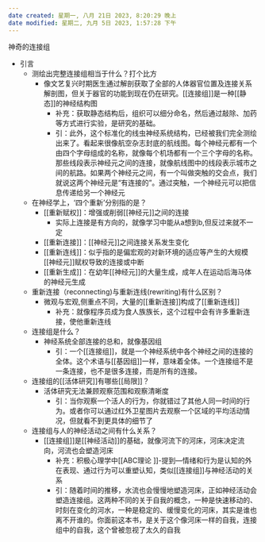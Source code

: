 ```yaml
---
date created: 星期一, 八月 21日 2023, 8:20:29 晚上
date modified: 星期二, 九月 5日 2023, 1:57:28 下午
---
```

神奇的连接组
- 引言  
    - 测绘出完整连接组相当于什么？打个比方  
        - 像文艺复兴时期医生通过解剖获取了全部的人体器官位置及连接关系解剖图，但关于器官的功能到现在仍在研究。[[连接组]]是一种[[静态]]的神经结构图  
            - 补充：获取静态结构后，组织可以细分命名，然后通过敲除、加药等方式进行实验，是研究的基础。  
            - 引：此外，这个标准化的线虫神经系统结构，已经被我们完全测绘出来了。看起来很像航空杂志封底的航线图。每个神经元都有一个由四个字母组成的名称，就像每个机场都有一个三个字母的名称。那些线段表示神经元之间的连接，就像航线图中的线段表示城市之间的航路。如果两个神经元之间，有一个叫做突触的交会点，我们就说这两个神经元是“有连接的”。通过突触，一个神经元可以把信息传递给另一个神经元  
    - 在神经学上，‘四个重新’分别指的是？  
        - [[重新赋权]]：增强或削弱[[神经元]]之间的连接  
            - 实际上连接是有方向的，就像学习中能从a想到b,但反过来就不一定  
        - [[重新连接]]：[[神经元]]之间连接关系发生变化  
        - [[重新连线]]：似乎指的是偏宏观的对新环境的适应等产生的大规模[[神经元]]赋权导致的连接或中断
        - [[重新生成]]：在幼年[[神经元]]的大量生成，成年人在运动后海马体的神经元生成  
    - 重新连接（reconnecting)与重新连线(rewriting)有什么区别？  
        - 微观与宏观,侧重点不同，大量的[[重新连接]]构成了[[重新连线]]  
            - 补充：就像程序员成为食人族族长，这个过程中会有许多重新连接，使他重新连线  
    - 连接组是什么？  
        - 神经系统全部连接的总和，就像基因组  
            - 引：一个[[连接组]]，就是一个神经系统中各个神经之间的连接的全体。这个术语与[[基因组]]一样，意味着全体。一个连接组不是一条连接，也不是很多连接，而是所有的连接。  
    - 连接组的[[活体研究]]有哪些[[局限]]？  
        - 活体研究无法兼顾观察范围和观察清晰度  
            - 引：当你观察一个活人的行为，你就错过了其他人同一时间的行为。或者你可以通过红外卫星图片去观察一个区域的平均活动情况，但就看不到更具体的细节了      
    - 连接组与人的神经活动之间有什么关系？  
        - [[连接组]]是[[神经活动]]的基础，就像河流下的河床，河床决定流向，河流也会塑造河床  
            - 补充：积极心理学中[[ABC理论 ]]-提到—情绪和行为是认知的外在表现、通过行为可以重塑认知，类似[[连接组]]与神经活动的关系
            - 引：随着时间的推移，水流也会慢慢地塑造河床，正如神经活动会塑造连接组。这两种不同的关于自我的概念，一种是快速移动的、时刻在变化的河水，一种是稳定的、缓慢变化的河床，其实是谁也离不开谁的。你面前这本书，是关于这个像河床一样的自我，连接组中的自我，这个曾被忽视了太久的自我
